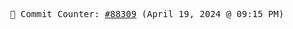 <p align="center">
    <samp>
        📮 Commit Counter: <a href="https://github.com/Javascript-void0/Javascript-void0/commits/main">#88309</a> (April 19, 2024 @ 09:15 PM)
    </samp>
</p>